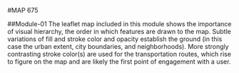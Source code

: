 #MAP 675

##Module-01
The leaflet map included in this module shows the importance of visual hierarchy, the order in which features
are drawn to the map. Subtle variations of fill and stroke color and opacity establish the ground (in this case
the urban extent, city boundaries, and neighborhoods). More strongly contrasting stroke color(s) are used for the
transportation routes, which rise to figure on the map and are likely the first point of engagement with a user.
